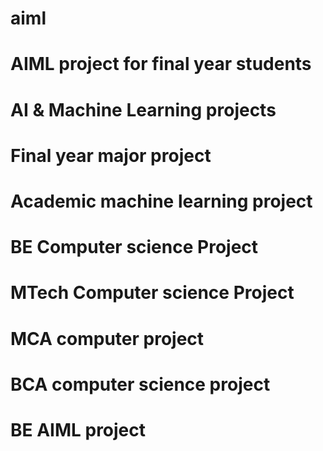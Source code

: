 # aiml

# AIML project for final year students

# AI & Machine Learning projects

# Final year major project

# Academic machine learning project

# BE Computer science Project

# MTech Computer science Project

# MCA computer project

# BCA computer science project

# BE AIML project
